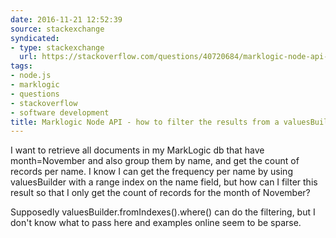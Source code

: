 ```yaml
---
date: 2016-11-21 12:52:39
source: stackexchange
syndicated:
- type: stackexchange
  url: https://stackoverflow.com/questions/40720684/marklogic-node-api-how-to-filter-the-results-from-a-valuesbuilder
tags:
- node.js
- marklogic
- questions
- stackoverflow
- software development
title: Marklogic Node API - how to filter the results from a valuesBuilder
---
```


I want to retrieve all documents in my MarkLogic db that have month=November and also group them by name, and get the count of records per name. I know I can get the frequency per name by using valuesBuilder with a range index on the name field, but how can I filter this result so that I only get the count of records for the month of November?

Supposedly valuesBuilder.fromIndexes().where() can do the filtering, but I don't know what to pass here and examples online seem to be sparse.
